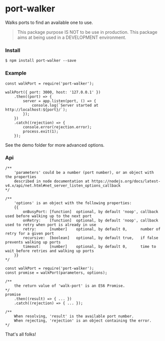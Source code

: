 port-walker
============

Walks ports to find an available one to use.

> This package purpose IS NOT to be use in production.
> This package aims at being used in a DEVELOPMENT environment.

### Install
```
$ npm install port-walker --save
```

### Example
```
const walkPort = require('port-walker');

walkPort({ port: 3000, host: '127.0.0.1' })
    .then((port) => {
        server = app.listen(port, () => {
            console.log(`Server started at http://localhost:${port}/`);
        });
    })
    .catch((rejection) => {
        console.error(rejection.error);
        process.exit(1);
    });
```

See the demo folder for more advanced options.

### Api
```
/**
    'parameters' could be a number (port number), or an object with the properties
    described in node documentation at https://nodejs.org/docs/latest-v4.x/api/net.html#net_server_listen_options_callback
*/

/**
    'options' is an object with the following properties:
    {{
        onBusyPort: [function]  optional, by default 'noop', callback used before walking up to the next port
        onRetry:    [function]  optional, by default 'noop', callback used to retry when port is already in use
        retry:      [number]    optional, by default 0,      number of retry for a given port
        recursive:  [boolean]   optional, by default true,   if false prevents walking up ports
        timeout:    [number]    optional, by default 0,      time to wait before retries and walking up ports
    }}
*/

const walkPort = require('port-walker');
const promise = walkPort(parameters, options);

/**
    the return value of 'walk-port' is an ES6 Promise.
*/
promise
    .then((result) => { ... })
    .catch((rejection) => { ... });

/**
    When resolving, 'result' is the available port number.
    When rejecting, 'rejection' is an object containing the error.
*/
```

That's all folks!
